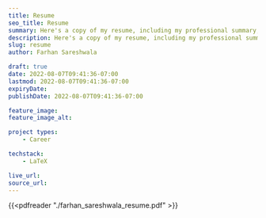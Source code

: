 ```yaml
---
title: Resume
seo_title: Resume
summary: Here's a copy of my resume, including my professional summary, work experience and past projects, and education.
description: Here's a copy of my resume, including my professional summary, work experience and past projects, and education.
slug: resume
author: Farhan Sareshwala

draft: true
date: 2022-08-07T09:41:36-07:00
lastmod: 2022-08-07T09:41:36-07:00
expiryDate:
publishDate: 2022-08-07T09:41:36-07:00

feature_image: 
feature_image_alt: 

project types: 
    - Career

techstack:
    - LaTeX

live_url: 
source_url: 
---
```


{{<pdfreader "./farhan_sareshwala_resume.pdf" >}}   
